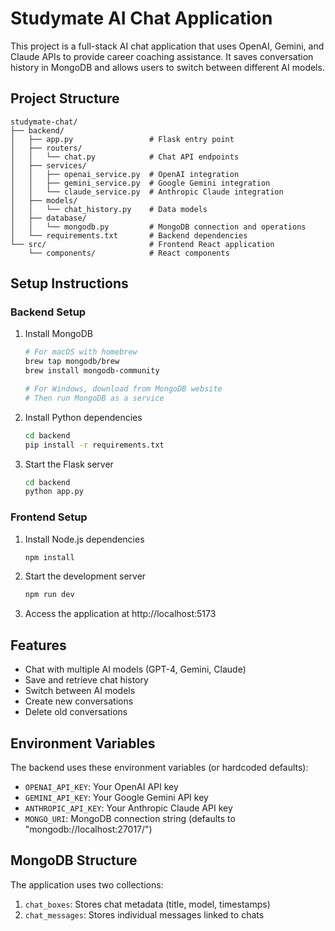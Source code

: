 
# Studymate AI Chat Application

This project is a full-stack AI chat application that uses OpenAI, Gemini, and Claude APIs to provide career coaching assistance. It saves conversation history in MongoDB and allows users to switch between different AI models.

## Project Structure

```
studymate-chat/
├── backend/
│   ├── app.py                 # Flask entry point
│   ├── routers/
│   │   └── chat.py            # Chat API endpoints
│   ├── services/
│   │   ├── openai_service.py  # OpenAI integration
│   │   ├── gemini_service.py  # Google Gemini integration
│   │   └── claude_service.py  # Anthropic Claude integration
│   ├── models/
│   │   └── chat_history.py    # Data models
│   ├── database/
│   │   └── mongodb.py         # MongoDB connection and operations
│   └── requirements.txt       # Backend dependencies
└── src/                       # Frontend React application
    └── components/            # React components
```

## Setup Instructions

### Backend Setup

1. Install MongoDB
   ```bash
   # For macOS with homebrew
   brew tap mongodb/brew
   brew install mongodb-community

   # For Windows, download from MongoDB website
   # Then run MongoDB as a service
   ```

2. Install Python dependencies
   ```bash
   cd backend
   pip install -r requirements.txt
   ```

3. Start the Flask server
   ```bash
   cd backend
   python app.py
   ```

### Frontend Setup

1. Install Node.js dependencies
   ```bash
   npm install
   ```

2. Start the development server
   ```bash
   npm run dev
   ```

3. Access the application at http://localhost:5173

## Features

- Chat with multiple AI models (GPT-4, Gemini, Claude)
- Save and retrieve chat history
- Switch between AI models
- Create new conversations
- Delete old conversations

## Environment Variables

The backend uses these environment variables (or hardcoded defaults):

- `OPENAI_API_KEY`: Your OpenAI API key
- `GEMINI_API_KEY`: Your Google Gemini API key 
- `ANTHROPIC_API_KEY`: Your Anthropic Claude API key
- `MONGO_URI`: MongoDB connection string (defaults to "mongodb://localhost:27017/")

## MongoDB Structure

The application uses two collections:
1. `chat_boxes`: Stores chat metadata (title, model, timestamps)
2. `chat_messages`: Stores individual messages linked to chats
